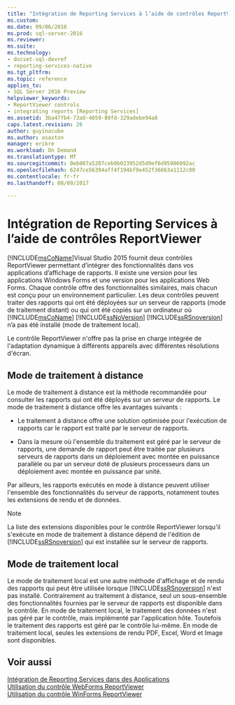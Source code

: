 ```yaml
---
title: "Intégration de Reporting Services à l’aide de contrôles ReportViewer | Documents Microsoft"
ms.custom: 
ms.date: 09/06/2016
ms.prod: sql-server-2016
ms.reviewer: 
ms.suite: 
ms.technology:
- docset-sql-devref
- reporting-services-native
ms.tgt_pltfrm: 
ms.topic: reference
applies_to:
- SQL Server 2016 Preview
helpviewer_keywords:
- ReportViewer controls
- integrating reports [Reporting Services]
ms.assetid: 3ba47fb4-73a9-4059-89fd-329adebe94a8
caps.latest.revision: 26
author: guyinacube
ms.author: asaxton
manager: erikre
ms.workload: On Demand
ms.translationtype: MT
ms.sourcegitcommit: 0eb007a5207ceb0b023952d5d9ef6d95986092ac
ms.openlocfilehash: 6247ce56394aff4f194bf9e452f36663a1112c80
ms.contentlocale: fr-fr
ms.lasthandoff: 08/09/2017

---
```

# <a name="integrating-reporting-services-using-reportviewer-controls"></a>Intégration de Reporting Services à l’aide de contrôles ReportViewer
  [!INCLUDE[msCoName](../../includes/msconame-md.md)]Visual Studio 2015 fournit deux contrôles ReportViewer permettant d’intégrer des fonctionnalités dans vos applications d’affichage de rapports. Il existe une version pour les applications Windows Forms et une version pour les applications Web Forms. Chaque contrôle offre des fonctionnalités similaires, mais chacun est conçu pour un environnement particulier. Les deux contrôles peuvent traiter des rapports qui ont été déployées sur un serveur de rapports (mode de traitement distant) ou qui ont été copiés sur un ordinateur où [!INCLUDE[msCoName](../../includes/msconame-md.md)] [!INCLUDE[ssNoVersion](../../includes/ssnoversion-md.md)] [!INCLUDE[ssRSnoversion](../../includes/ssrsnoversion-md.md)] n’a pas été installé (mode de traitement local).  
  
 Le contrôle ReportViewer n'offre pas la prise en charge intégrée de l'adaptation dynamique à différents appareils avec différentes résolutions d'écran.  
  
## <a name="remote-processing-mode"></a>Mode de traitement à distance  
 Le mode de traitement à distance est la méthode recommandée pour consulter les rapports qui ont été déployés sur un serveur de rapports. Le mode de traitement à distance offre les avantages suivants :  
  
-   Le traitement à distance offre une solution optimisée pour l'exécution de rapports car le rapport est traité par le serveur de rapports.  
  
-   Dans la mesure où l'ensemble du traitement est géré par le serveur de rapports, une demande de rapport peut être traitée par plusieurs serveurs de rapports dans un déploiement avec montée en puissance parallèle ou par un serveur doté de plusieurs processeurs dans un déploiement avec montée en puissance par unité.  
  
 Par ailleurs, les rapports exécutés en mode à distance peuvent utiliser l'ensemble des fonctionnalités du serveur de rapports, notamment toutes les extensions de rendu et de données.  
  
> [!NOTE]  
>  La liste des extensions disponibles pour le contrôle ReportViewer lorsqu'il s'exécute en mode de traitement à distance dépend de l'édition de [!INCLUDE[ssRSnoversion](../../includes/ssrsnoversion-md.md)] qui est installée sur le serveur de rapports.  
  
## <a name="local-processing-mode"></a>Mode de traitement local  
 Le mode de traitement local est une autre méthode d'affichage et de rendu des rapports qui peut être utilisée lorsque [!INCLUDE[ssRSnoversion](../../includes/ssrsnoversion-md.md)] n'est pas installé. Contrairement au traitement à distance, seul un sous-ensemble des fonctionnalités fournies par le serveur de rapports est disponible dans le contrôle. En mode de traitement local, le traitement des données n'est pas géré par le contrôle, mais implémenté par l'application hôte. Toutefois le traitement des rapports est géré par le contrôle lui-même. En mode de traitement local, seules les extensions de rendu PDF, Excel, Word et Image sont disponibles.  
  
## <a name="see-also"></a>Voir aussi  
 [Intégration de Reporting Services dans des Applications](../../reporting-services/application-integration/integrating-reporting-services-into-applications.md)   
 [Utilisation du contrôle WebForms ReportViewer](../../reporting-services/application-integration/using-the-webforms-reportviewer-control.md)   
 [Utilisation du contrôle WinForms ReportViewer](../../reporting-services/application-integration/using-the-winforms-reportviewer-control.md)  

  
  

